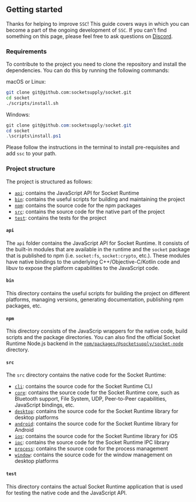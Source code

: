 ## Getting started
Thanks for helping to improve `SSC`! This guide covers ways in which you can become a part of the ongoing development of `SSC`. If you can't find something on this page, please feel free to ask questions on [Discord](https://discord.com/invite/YPV32gKCsH).  

### Requirements

To contribute to the project you need to clone the repository and install the dependencies. You can do this by running the following commands:

macOS or Linux:
```bash
git clone git@github.com:socketsupply/socket.git
cd socket
./scripts/install.sh
```

Windows:
```powershell
git clone git@github.com:socketsupply/socket.git
cd socket
.\scripts\install.ps1
```

Please follow the instructions in the terminal to install pre-requisites and add `ssc` to your path.

### Project structure

The project is structured as follows:
- [`api`](api/): contains the JavaScript API for Socket Runtime
- [`bin`](bin/): contains the useful scripts for building and maintaining the project
- [`npm`](npm/): contains the source code for the npm packages
- [`src`](src/): contains the source code for the native part of the project
- [`test`](test/): contains the tests for the project

#### `api`

The `api` folder contains the JavaScript API for Socket Runtime. It consists of the built-in modules that are available in the runtime and the `socket` package that is published to npm (i.e. `socket:fs`, `socket:crypto`, etc.).
These modules have native bindings to the underlying C++/Objective-C/Kotlin code and libuv to expose the platform
capabilities to the JavaScript code.

#### `bin`

This directory contains the useful scripts for building the project on different platforms, managing versions,
generating documentation, publishing npm packages, etc.

#### `npm`

This directory consists of the JavaScrip wrappers for the native code, build scripts and the package directories.
You can also find the official Socket Runtime Node.js backend in the
[`npm/packages/@socketsupply/socket-node`](npm/packages/%40socketsupply/socket-node/) directory.

#### `src`

The `src` directory contains the native code for the Socket Runtime:
- [`cli`](src/cli/): contains the source code for the Socket Runtime CLI
- [`core`](src/core/): contains the source code for the Socket Runtime core, such as Bluetooth support,
File System, UDP, Peer-to-Peer capabilities, JavaScript bindings, etc.
- [`desktop`](src/desktop/): contains the source code for the Socket Runtime library for desktop platforms
- [`android`](src/android/): contains the source code for the Socket Runtime library for Android
- [`ios`](src/ios/): contains the source code for the Socket Runtime library for iOS
- [`ipc`](src/ipc/): contains the source code for the Socket Runtime IPC library
- [`process`](src/process/): contains the source code for the process management
- [`window`](src/window/): contains the source code for the window management on desktop platforms

#### `test`

This directory contains the actual Socket Runtime application that is used for testing the native code and the JavaScript API.
